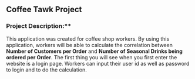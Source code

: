 ## Coffee Tawk Project

### Project Description:**
This application was created for coffee shop workers.
By using this application, workers will be able to calculate the correlation between **Number of Customers per Order** and **Number of Seasonal Drinks being ordered per Order**. 
The first thing you will see when you first enter the website is a login page.
Workers can input their user id as well as password to login and to do the calculation.
